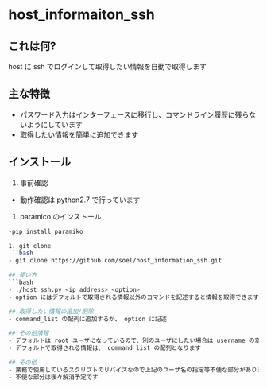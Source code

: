 host_informaiton_ssh
====================

## これは何?
host に ssh でログインして取得したい情報を自動で取得します

## 主な特徴
- パスワード入力はインターフェースに移行し、コマンドライン履歴に残らないようにしています
- 取得したい情報を簡単に追加できます

## インストール
1. 事前確認
  - 動作確認は python2.7 で行っています

1. paramico のインストール
  ```bash
  -pip install paramiko

1. git clone
  ```bash
  - git clone https://github.com/soel/host_information_ssh.git

## 使い方
  ```bash
  - ./host_ssh.py <ip address> <option>
  - option にはデフォルトで取得される情報以外のコマンドを記述すると情報を取得できます

## 取得したい情報の追加/削除
- command_list の配列に追加するか、 option に記述

## その他情報
- デフォルトは root ユーザになっているので、別のユーザにしたい場合は username の変数を変更してください
- デフォルトで取得される情報は、 command_list の配列となります

## その他
- 業務で使用しているスクリプトのリバイズなので上記のユーザ名の指定等不便な部分があります
- 不便な部分は後々解消予定です
